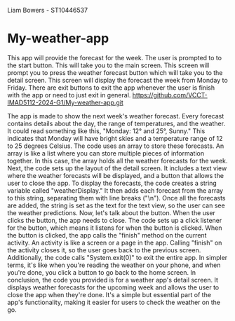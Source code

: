Liam Bowers - ST10446537
# My-weather-app
This app will provide the forecast for the week.
The user is prompted to to the start button.
This will take you to the main screen.
This screen will prompt you to press the weather forecast button which will take you to the detail screen.
This screen will display the forecast the week from Monday to Friday.
There are exit buttons to exit the app whenever the user is finish with the app or need to just exit in general.
https://github.com/VCCT-IMAD5112-2024-G1/My-weather-app.git
 

The app is made to show the next week's weather forecast. Every forecast contains details about the day, the range of temperatures, and the weather.  
It could read something like this, "Monday: 12° and 25°, Sunny." This indicates that Monday will have bright skies and a temperature range of 12 to 25 degrees Celsius. 
The code uses an array to store these forecasts. An array is like a list where you can store multiple pieces of information together. In this case, the array holds all the weather forecasts for the week. 
Next, the code sets up the layout of the detail screen. It includes a text view where the weather forecasts will be displayed, and a button that allows the user to close the app. 
To display the forecasts, the code creates a string variable called "weatherDisplay." It then adds each forecast from the array to this string, separating them with line breaks ("\n"). Once all the forecasts are added, the string is set as the text for the text view, so the user can see the weather predictions. 
Now, let's talk about the button. When the user clicks the button, the app needs to close. The code sets up a click listener for the button, which means it listens for when the button is clicked. When the button is clicked, the app calls the "finish" method on the current activity. 
An activity is like a screen or a page in the app. Calling "finish" on the activity closes it, so the user goes back to the previous screen. Additionally, the code calls "System.exit(0)" to exit the entire app. 
In simpler terms, it's like when you're reading the weather on your phone, and when you're done, you click a button to go back to the home screen. 
In conclusion, the code you provided is for a weather app's detail screen. It displays weather forecasts for the upcoming week and allows the user to close the app when they're done. It's a simple but essential part of the app's functionality, making it easier for users to check the weather on the go. 
